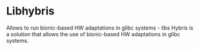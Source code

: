 # Libhybris

Allows to run bionic-based HW adaptations in glibc systems - libs Hybris is a solution that allows the use of bionic-based HW adaptations in glibc systems.
